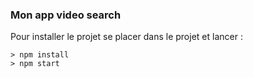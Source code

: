 ### Mon app video search ###

Pour installer le projet se placer dans le projet et lancer : 

```
> npm install
> npm start
```

